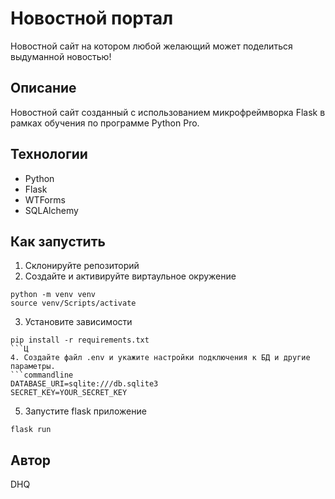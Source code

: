 # Новостной портал

Новостной сайт на котором любой желающий может поделиться выдуманной новостью!

## Описание
Новостной сайт созданный с использованием микрофреймворка Flask в рамках обучения по программе Python Pro.

## Технологии
* Python
* Flask
* WTForms
* SQLAlchemy

## Как запустить

1. Склонируйте репозиторий
2. Создайте и активируйте виртаульное окружение
```commandline
python -m venv venv
source venv/Scripts/activate
```  
3. Установите зависимости
```commandline
pip install -r requirements.txt
```Ц
4. Создайте файл .env и укажите настройки подключения к БД и другие параметры.
```commandline
DATABASE_URI=sqlite:///db.sqlite3
SECRET_KEY=YOUR_SECRET_KEY
```
5. Запустите flask приложение
```commandline
flask run
```

## Автор
DHQ